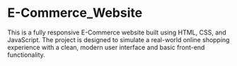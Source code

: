 # E-Commerce_Website
This is a fully responsive E-Commerce website built using HTML, CSS, and JavaScript. The project is designed to simulate a real-world online shopping experience with a clean, modern user interface and basic front-end functionality.
